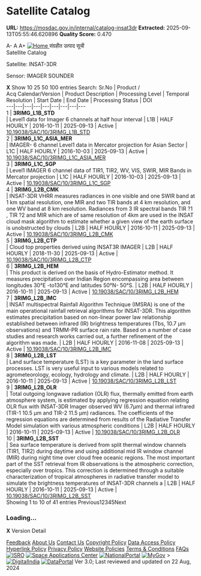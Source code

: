 # Satellite Catalog

**URL:** https://mosdac.gov.in/internal/catalog-insat3dr
**Extracted:** 2025-09-13T05:55:46.620896
**Quality Score:** 0.470

A- A A+
[ ![Home](https://mosdac.gov.in/sites/default/files/mosdac_small.png) ](https://mosdac.gov.in/ "Home")
संग्रहीत उत्पाद सूची   
Satellite Catalog  

Satellite: INSAT-3DR   

Sensor: IMAGER SOUNDER   
  

**X**
Show 10 25 50 100 entries
Search:
Sr.No | Product /  
Acq Calendar/Version  | Product Description | Processing Level | Temporal Resolution | Start Date | End Date | Processing Status | DOI  
---|---|---|---|---|---|---|---|---  
1 |  **3RIMG_L1B_STD**  
| Level1 data for Imager 6 channels at half hour interval | L1B | HALF HOURLY | 2016-10-11 | 2025-09-13 | Active | [10.19038/SAC/10/3RIMG_L1B_STD](https://dx.doi.org/10.19038/SAC/10/3RIMG_L1B_STD)  
2 |  **3RIMG_L1C_ASIA_MER**  
| IMAGER- 6 channel Level1 data in Mercator projection for Asian Sector | L1C | HALF HOURLY | 2016-10-03 | 2025-09-13 | Active | [10.19038/SAC/10/3RIMG_L1C_ASIA_MER](https://dx.doi.org/10.19038/SAC/10/3RIMG_L1C_ASIA_MER)  
3 |  **3RIMG_L1C_SGP**  
| Level1 IMAGER 6 channel data of TIR1, TIR2, WV, VIS, SWIR, MIR Bands in Mercator projection | L1C | HALF HOURLY | 2016-10-03 | 2025-09-13 | Active | [10.19038/SAC/10/3RIMG_L1C_SGP](https://dx.doi.org/10.19038/SAC/10/3RIMG_L1C_SGP)  
4 |  **3RIMG_L2B_CMK**  
| INSAT-3DR VHRR measures radiances in one visible and one SWIR band at 1 km spatial resolution, one MIR and two TIR bands at 4 km resolution, and one WV band at 8 km resolution. Radiances from 3 IR spectral bands TIR ?1 , TIR ?2 and MIR which are of same resolution of 4km are used in the INSAT cloud mask algorithm to estimate whether a given view of the earth surface is unobstructed by clouds | L2B | HALF HOURLY | 2016-10-11 | 2025-09-13 | Active | [10.19038/SAC/10/3RIMG_L2B_CMK](https://dx.doi.org/10.19038/SAC/10/3RIMG_L2B_CMK)  
5 |  **3RIMG_L2B_CTP**  
| Cloud top properties derived using INSAT3R IMAGER | L2B | HALF HOURLY | 2018-11-30 | 2025-09-13 | Active | [10.19038/SAC/10/3RIMG_L2B_CTP](https://dx.doi.org/10.19038/SAC/10/3RIMG_L2B_CTP)  
6 |  **3RIMG_L2B_HEM**  
| This product is derived on the basis of Hydro-Estimator method. It measures precipitation over Indian Region encompassing area between longitudes 30°E -to130°E and latitudes 50°N- 50°S. | L2B | HALF HOURLY | 2016-10-11 | 2025-09-13 | Active | [10.19038/SAC/10/3RIMG_L2B_HEM](https://dx.doi.org/10.19038/SAC/10/3RIMG_L2B_HEM)  
7 |  **3RIMG_L2B_IMC**  
| INSAT multispectral Rainfall Algorithm Technique (IMSRA) is one of the main operational rainfall retrieval algorithms for INSAT-3DR. This algorithm estimates precipitation based on non-linear power law relationship established between infrared (IR) brightness temperatures (Tbs, 10.7 µm observations) and TRMM-PR surface rain rate. Based on a number of case studies and research works carried out, a further refinement of the algorithm was made.  | L2B | HALF HOURLY | 2016-11-08 | 2025-09-13 | Active | [10.19038/SAC/10/3RIMG_L2B_IMC](https://dx.doi.org/10.19038/SAC/10/3RIMG_L2B_IMC)  
8 |  **3RIMG_L2B_LST**  
| Land surface temperature (LST) is a key parameter in the land surface processes. LST is very useful input to various models related to agrometeorology, ecology, hydrology and climate. | L2B | HALF HOURLY | 2016-10-11 | 2025-09-13 | Active | [10.19038/SAC/10/3RIMG_L2B_LST](https://dx.doi.org/10.19038/SAC/10/3RIMG_L2B_LST)  
9 |  **3RIMG_L2B_OLR**  
| Total outgoing longwave radiation (OLR) flux, thermally emitted from earth atmosphere system, is estimated by applying regression equation relating OLR flux with INSAT-3DR Imager observed WV (6.7&#956;m) and thermal infrared (TIR-1 10.5 &#956;m and TIR-2 11.5 &#956;m) radiances. The coefficients of the regression equations are determined from results of the Radiative Transfer Model simulation with various atmospheric conditions | L2B | HALF HOURLY | 2016-10-11 | 2025-09-13 | Active | [10.19038/SAC/10/3RIMG_L2B_OLR](https://dx.doi.org/10.19038/SAC/10/3RIMG_L2B_OLR)  
10 |  **3RIMG_L2B_SST**  
| Sea surface temperature is derived from split thermal window channels (TIR1, TIR2) during daytime and using additional mid IR window channel (MIR) during night time over cloud free oceanic regions. The most important part of the SST retrieval from IR observations is the atmospheric correction, especially over tropics. This correction is determined through a suitable characterization of tropical atmospheres in radiative transfer model to simulate the brightness temperatures of INSAT-3DR channels a | L2B | HALF HOURLY | 2016-10-11 | 2025-09-13 | Active | [10.19038/SAC/10/3RIMG_L2B_SST](https://dx.doi.org/10.19038/SAC/10/3RIMG_L2B_SST)  
Showing 1 to 10 of 41 entries
Previous12345Next
### Loading...
**X**
Version Detail
  

[](javascript:void\(0\);)
[Feedback](https://mosdac.gov.in/mosdac-feedback)
[About Us](https://mosdac.gov.in/about-us)
[Contact Us](https://mosdac.gov.in/contact-us)
[Copyright Policy](https://mosdac.gov.in/copyright-policy)
[Data Access Policy](https://mosdac.gov.in/data-access-policy)
[Hyperlink Policy](https://mosdac.gov.in/hyperlink-policy)
[Privacy Policy](https://mosdac.gov.in/privacy-policy)
[Website Policies](https://mosdac.gov.in/website-policies)
[Terms & Conditions](https://mosdac.gov.in/terms-conditions)
[FAQs](https://mosdac.gov.in/faq-page)
[![ISRO](https://mosdac.gov.in/sites/default/files/styles/thumbnail/public/logo-transparent.png?itok=IUS20l-w)](http://www.isro.gov.in) [![Space Applications Center](https://mosdac.gov.in/sites/default/files/styles/thumbnail/public/saclogo.png?itok=_Jv4AuIn)](http://www.sac.gov.in) [![NationalPortal](https://mosdac.gov.in/sites/default/files/styles/thumbnail/public/india-gov_0.png?itok=yssAPH3m)](http://www.india.gov.in) [![MyGov](https://mosdac.gov.in/sites/default/files/styles/thumbnail/public/mygov_0.png?itok=Po-dzdT3)](http://mygov.in/) >[![DigitalIndia](https://mosdac.gov.in/sites/default/files/styles/thumbnail/public/digital-india_0.png?itok=ntlP7atE)](http://www.digitalindia.gov.in/) [![DataPortal](https://mosdac.gov.in/sites/default/files/styles/thumbnail/public/data-gov.png?itok=qYA78FgB)](http://data.gov.in)
Ver 3.0; Last reviewed and updated on 22 Aug, 2024 
